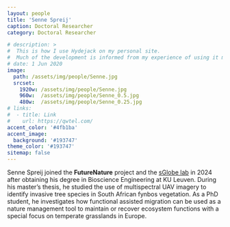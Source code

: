 ```yaml
---
layout: people
title: 'Senne Spreij'
caption: Doctoral Researcher
category: Doctoral Researcher

# description: >
#  This is how I use Hydejack on my personal site. 
#  Much of the development is informed from my experience of using it myself, creating a tight feedback loop.
# date: 1 Jun 2020
image: 
  path: /assets/img/people/Senne.jpg
  srcset: 
    1920w: /assets/img/people/Senne.jpg
    960w:  /assets/img/people/Senne_0.5.jpg
    480w:  /assets/img/people/Senne_0.25.jpg
# links:
#  - title: Link
#    url: https://qwtel.com/
accent_color: '#4fb1ba'
accent_image:
  background: '#193747'
theme_color: '#193747'
sitemap: false
---
```


Senne Spreij joined the **FutureNature** project and the [sGlobe lab](https://www.sglobelab.com) in 2024 after obtaining his degree in Bioscience Engineering at KU Leuven. During his master’s thesis, he studied the use of multispectral UAV imagery to identify invasive tree species in South African fynbos vegetation. As a PhD student, he investigates how functional assisted migration can be used as a nature management tool to maintain or recover ecosystem functions with a special focus on temperate grasslands in Europe.



